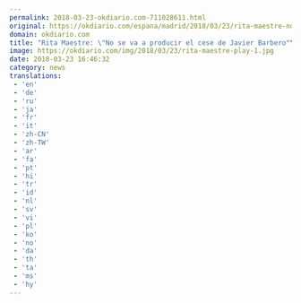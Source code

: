 ```yaml
---
permalink: 2018-03-23-okdiario.com-711028611.html
original: https://okdiario.com/espana/madrid/2018/03/23/rita-maestre-no-va-producir-cese-barbero-actuacion-fue-extraordinariamente-correcta-2011316
domain: okdiario.com
title: "Rita Maestre: \"No se va a producir el cese de Javier Barbero""
image: https://okdiario.com/img/2018/03/23/rita-maestre-play-1.jpg
date: 2018-03-23 16:46:32
category: news
translations: 
 - 'en'
 - 'de'
 - 'ru'
 - 'ja'
 - 'fr'
 - 'it'
 - 'zh-CN'
 - 'zh-TW'
 - 'ar'
 - 'fa'
 - 'pt'
 - 'hi'
 - 'tr'
 - 'id'
 - 'nl'
 - 'sv'
 - 'vi'
 - 'pl'
 - 'ko'
 - 'no'
 - 'da'
 - 'th'
 - 'ta'
 - 'ms'
 - 'hy'
---
```


